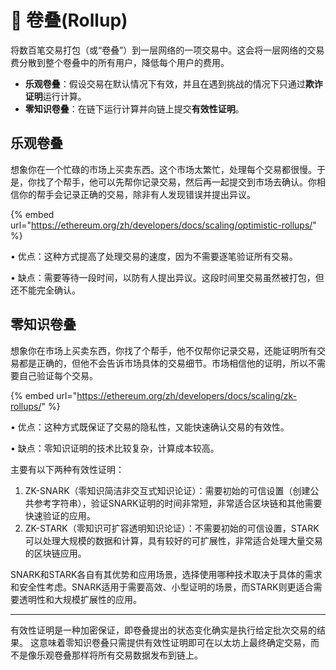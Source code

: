 # 🧻 卷叠(Rollup)

将数百笔交易打包（或“卷叠”）到一层网络的一项交易中。这会将一层网络的交易费分散到整个卷叠中的所有用户，降低每个用户的费用。

* **乐观卷叠**：假设交易在默认情况下有效，并且在遇到挑战的情况下只通过**欺诈证明**运行计算。&#x20;
* **零知识卷叠**：在链下运行计算并向链上提交**有效性证明**。&#x20;

## 乐观卷叠

想象你在一个忙碌的市场上买卖东西。这个市场太繁忙，处理每个交易都很慢。于是，你找了个帮手，他可以先帮你记录交易，然后再一起提交到市场去确认。你相信你的帮手会记录正确的交易，除非有人发现错误并提出异议。

{% embed url="https://ethereum.org/zh/developers/docs/scaling/optimistic-rollups/" %}

• 优点：这种方式提高了处理交易的速度，因为不需要逐笔验证所有交易。

• 缺点：需要等待一段时间，以防有人提出异议。这段时间里交易虽然被打包，但还不能完全确认。

## 零知识卷叠

想象你在市场上买卖东西，你找了个帮手，他不仅帮你记录交易，还能证明所有交易都是正确的，但他不会告诉市场具体的交易细节。市场相信他的证明，所以不需要自己验证每个交易。

{% embed url="https://ethereum.org/zh/developers/docs/scaling/zk-rollups/" %}

• 优点：这种方式既保证了交易的隐私性，又能快速确认交易的有效性。

• 缺点：零知识证明的技术比较复杂，计算成本较高。

主要有以下两种有效性证明：

1. ZK-SNARK（零知识简洁非交互式知识论证）：需要初始的可信设置（创建公共参考字符串），验证SNARK证明的时间非常短，非常适合区块链和其他需要快速验证的应用。
2. ZK-STARK（零知识可扩容透明知识论证）：不需要初始的可信设置，STARK 可以处理大规模的数据和计算，具有较好的可扩展性，非常适合处理大量交易的区块链应用。

SNARK和STARK各自有其优势和应用场景，选择使用哪种技术取决于具体的需求和安全性考虑。SNARK适用于需要高效、小型证明的场景，而STARK则更适合需要透明性和大规模扩展性的应用。

***

有效性证明是一种加密保证，即卷叠提出的状态变化确实是执行给定批次交易的结果。 这意味着零知识卷叠只需提供有效性证明即可在以太坊上最终确定交易，而不是像乐观卷叠那样将所有交易数据发布到链上。
